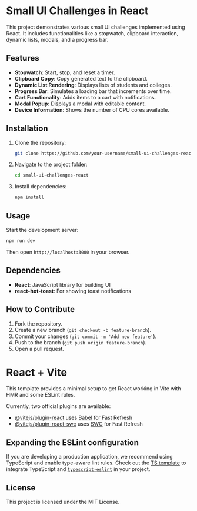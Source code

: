 # Small UI Challenges in React

This project demonstrates various small UI challenges implemented using React. It includes functionalities like a stopwatch, clipboard interaction, dynamic lists, modals, and a progress bar.

## Features

- **Stopwatch**: Start, stop, and reset a timer.
- **Clipboard Copy**: Copy generated text to the clipboard.
- **Dynamic List Rendering**: Displays lists of students and colleges.
- **Progress Bar**: Simulates a loading bar that increments over time.
- **Cart Functionality**: Adds items to a cart with notifications.
- **Modal Popup**: Displays a modal with editable content.
- **Device Information**: Shows the number of CPU cores available.

## Installation

1. Clone the repository:
   ```sh
   git clone https://github.com/your-username/small-ui-challenges-react.git
   ```
2. Navigate to the project folder:
   ```sh
   cd small-ui-challenges-react
   ```
3. Install dependencies:
   ```sh
   npm install
   ```

## Usage

Start the development server:
```sh
npm run dev
```

Then open `http://localhost:3000` in your browser.

## Dependencies

- **React**: JavaScript library for building UI
- **react-hot-toast**: For showing toast notifications

## How to Contribute

1. Fork the repository.
2. Create a new branch (`git checkout -b feature-branch`).
3. Commit your changes (`git commit -m 'Add new feature'`).
4. Push to the branch (`git push origin feature-branch`).
5. Open a pull request.


# React + Vite

This template provides a minimal setup to get React working in Vite with HMR and some ESLint rules.

Currently, two official plugins are available:

- [@vitejs/plugin-react](https://github.com/vitejs/vite-plugin-react/blob/main/packages/plugin-react/README.md) uses [Babel](https://babeljs.io/) for Fast Refresh
- [@vitejs/plugin-react-swc](https://github.com/vitejs/vite-plugin-react-swc) uses [SWC](https://swc.rs/) for Fast Refresh

## Expanding the ESLint configuration

If you are developing a production application, we recommend using TypeScript and enable type-aware lint rules. Check out the [TS template](https://github.com/vitejs/vite/tree/main/packages/create-vite/template-react-ts) to integrate TypeScript and [`typescript-eslint`](https://typescript-eslint.io) in your project.

## License

This project is licensed under the MIT License.


